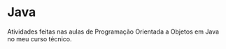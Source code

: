# Java
Atividades feitas nas aulas de Programação Orientada a Objetos em Java no meu curso técnico.
